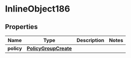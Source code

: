 

# InlineObject186

## Properties

Name | Type | Description | Notes
------------ | ------------- | ------------- | -------------
**policy** | [**PolicyGroupCreate**](PolicyGroupCreate.md) |  | 



